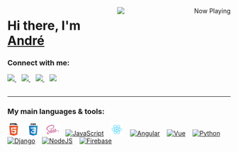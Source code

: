 <p align="right">
    <a href="https://spotify-now-playing.andrevitalb.vercel.app/now-playing?open" target="_blank">
        <img src="https://spotify-now-playing.andrevitalb.vercel.app/now-playing" width="256" height="64" alt="Now Playing"  align="right">
    </a>
</p>

<p align="center">
    <h1>Hi there, I'm <a href="https://andrevital.com/" target="_blank">André</a></h1>
</p>

### Connect with me:

<a href="https://andrevital.com/" target="_blank">
    <img alt"andrevital.com" width="25px" src="https://www.andrevital.com/images/logo_contained_negative.svg">
</a>
&nbsp;&nbsp;
<a href="https://linkedin.com/in/andrevitalb/" target="_blank">
    <img alt"André Vital | LinkedIn" width="25px" src="https://image.flaticon.com/icons/svg/1409/1409945.svg">
</a>
&nbsp;&nbsp;
<a href="https://twitter.com/andrevitalb" target="_blank">
    <img alt"André Vital | Twitter" width="25px" src="https://image.flaticon.com/icons/svg/1409/1409937.svg">
</a>
&nbsp;&nbsp;
<a href="https://instagram.com/im_andrevital" target="_blank">
    <img alt"André Vital | Instagram" width="25px" src="https://image.flaticon.com/icons/svg/1409/1409946.svg">
</a>

<br/>
<br/>

---

### My main languages & tools:

[<img alt="HTML5" width="28px" src="https://raw.githubusercontent.com/github/explore/80688e429a7d4ef2fca1e82350fe8e3517d3494d/topics/html/html.png" />](#)
&nbsp;&nbsp;
[<img alt="CSS3" width="28px" src="https://raw.githubusercontent.com/github/explore/80688e429a7d4ef2fca1e82350fe8e3517d3494d/topics/css/css.png" />](#)
&nbsp;&nbsp;
[<img alt="Sass" width="28px" src="https://raw.githubusercontent.com/github/explore/80688e429a7d4ef2fca1e82350fe8e3517d3494d/topics/sass/sass.png" />](#)
&nbsp;&nbsp;
[<img alt="JavaScript" width="28px" src="https://seeklogo.com/images/J/javascript-js-logo-2949701702-seeklogo.com.png" />](#)
&nbsp;&nbsp;
[<img alt="React" width="28px" src="https://raw.githubusercontent.com/github/explore/80688e429a7d4ef2fca1e82350fe8e3517d3494d/topics/react/react.png" />](#)
&nbsp;&nbsp;
[<img alt="Angular" width="28px" src="https://seeklogo.com/images/A/angular-logo-B76B1CDE98-seeklogo.com.png" />](#)
&nbsp;&nbsp;
[<img alt="Vue" width="28px" src="https://seeklogo.com/images/V/vuejs-logo-17D586B587-seeklogo.com.png" />](#)
&nbsp;&nbsp;
[<img alt="Python" width="28px" src="https://seeklogo.com/images/P/python-logo-A32636CAA3-seeklogo.com.png">](#)
&nbsp;&nbsp;
[<img alt="Django" width="28px" src="https://external-content.duckduckgo.com/iu/?u=https%3A%2F%2Fcdn.freebiesupply.com%2Flogos%2Flarge%2F2x%2Fdjango-logo-png-transparent.png&f=1&nofb=1">](#)
&nbsp;&nbsp;
[<img alt="NodeJS" width="28px" src="https://external-content.duckduckgo.com/iu/?u=https%3A%2F%2Fpluspng.com%2Fimg-png%2Fnodejs-logo-png-show-images-in-console-with-node-js-console-png-600.png&f=1&nofb=1">](#)
&nbsp;&nbsp;
[<img alt="Firebase" width="22px" src="https://seeklogo.com/images/F/firebase-logo-402F407EE0-seeklogo.com.png" />](#)
&nbsp;&nbsp;



[website]: https://andrevital.com/
